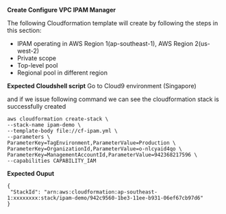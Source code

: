 **Create Configure VPC IPAM Manager**

The following Cloudformation template will create by following the steps in this section:

- IPAM operating in AWS Region 1(ap-southeast-1), AWS Region 2(us-west-2)
- Private scope
- Top-level pool
- Regional pool in different region

**Expected Cloudshell script**
Go to Cloud9 environment (Singapore) 

and if we issue following command
we can see the cloudformation stack is successfully created

```
aws cloudformation create-stack \
--stack-name ipam-demo \
--template-body file://cf-ipam.yml \
--parameters \
ParameterKey=TagEnvironment,ParameterValue=Production \
ParameterKey=OrganizationId,ParameterValue=o-nlcyaid4qo \
ParameterKey=ManagementAccountId,ParameterValue=942368217596 \
--capabilities CAPABILITY_IAM
```

**Expected Ouput**
```
{
 "StackId": "arn:aws:cloudformation:ap-southeast-1:xxxxxxxx:stack/ipam-demo/942c9560-1be3-11ee-b931-06ef67cb97d6"
}
```
